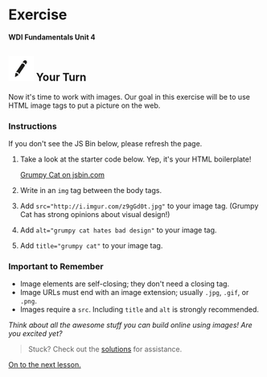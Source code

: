 # Exercise

**WDI Fundamentals Unit 4**

## ![Your Turn](../../.gitbook/assets/exercise.png) Your Turn

Now it's time to work with images. Our goal in this exercise will be to use HTML image tags to put a picture on the web.

### Instructions

If you don't see the JS Bin below, please refresh the page.

1. Take a look at the starter code below. Yep, it's your HTML boilerplate!

   [Grumpy Cat on jsbin.com](http://jsbin.com/wuxajaw/embed?html,css,output)

2. Write in an `img` tag between the body tags.
3. Add `src="http://i.imgur.com/z9gGd0t.jpg"` to your image tag. \(Grumpy Cat has strong opinions about visual design!\)
4. Add `alt="grumpy cat hates bad design"` to your image tag.
5. Add `title="grumpy cat"` to your image tag.

### Important to Remember

* Image elements are self-closing; they don't need a closing tag.
* Image URLs must end with an image extension; usually `.jpg`, `.gif`, or `.png`.
* Images require a `src`. Including `title` and `alt` is strongly recommended.

_Think about all the awesome stuff you can build online using images! Are you excited yet?_

> Stuck? Check out the [solutions](../../exercise-solutions.md#working-with-images) for assistance.

[On to the next lesson.](../choosing-the-right-markup.md)


